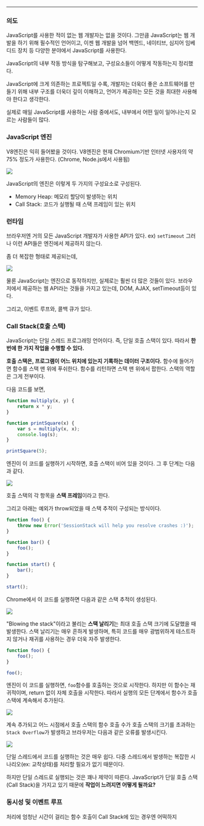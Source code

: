 
---

### 의도

JavaScript를 사용한 적이 없는 웹 개발자는 없을 것이다.
그만큼 JavaScript는 웹 개발을 하기 위해 필수적인 언어이고, 이젠 웹 개발을 넘어 백엔드, 네이티브, 심지어 임베디드 장치 등 다양한 분야에서 JavaScript를 사용한다.

JavaScript의 내부 작동 방식을 탐구해보고, 구성요소들이 어떻게 작동하는지 정리했다.

JavaScript에 크게 의존하는 프로젝트일 수록, 개발자는 더욱더 좋은 소프트웨어를 만들기 위해 내부 구조를 더욱더 깊이 이해하고, 언어가 제공하는 모든 것을 최대한 사용해야 한다고 생각한다. 

실제로 매일 JavaScript를 사용하는 사람 중에서도, 내부에서 어떤 일이 일어나는지 모르는 사람들이 많다.

### JavaScript 엔진

V8엔진은 익히 들어봤을 것이다. V8엔진은 현재 Chromium기반 인터넷 사용자의 약 75% 정도가 사용한다. (Chrome, Node.js에서 사용됨)

![](https://i.imgur.com/rP2uD3P.png)

JavaScript의 엔진은 이렇게 두 가지의 구성요소로 구성된다.
- Memory Heap: 메모리 할당이 발생하는 위치
- Call Stack: 코드가 실행될 때 스택 프레임이 있는 위치

### 런타임

브라우저엔 거의 모든 JavaScript 개발자가 사용한 API가 있다. ex) `setTimeout`
그러나 이런 API들은 엔진에서 제공하지 않는다.

좀 더 복잡한 형태로 제공되는데,

![](https://i.imgur.com/DN52Oun.png)


물론 JavaScript는 엔진으로 동작하지만, 실제로는 훨씬 더 많은 것들이 있다.
브라우저에서 제공하는 웹 API라는 것들을 가지고 있는데, DOM, AJAX, setTimeout등이 있다.

그리고, 이벤트 루프와, 콜백 큐가 있다.

### Call Stack(호출 스택)

JavaScript는 단일 스레드 프로그래밍 언어이다. 즉, 단일 호출 스택이 있다. 따라서 **한 번에 한 가지 작업을 수행할 수 있다.** 

**호출 스택은, 프로그램이 어느 위치에 있는지 기록하는 데이터 구조이다.** 함수에 들어가면 함수를 스택 맨 위에 푸쉬한다. 함수를 리턴하면 스택 맨 위에서 팝한다. 스택의 역할은 그게 전부이다.

다음 코드를 보면,

```js
function multiply(x, y) {  
    return x * y;  
}

function printSquare(x) {  
    var s = multiply(x, x);  
    console.log(s);  
}

printSquare(5);
```

엔진이 이 코드를 실행하기 시작하면, 호출 스택이 비어 있을 것이다. 그 후 단계는 다음과 같다.

![](https://i.imgur.com/60BZupV.png)

호출 스택의 각 항목을 **스택 프레임**이라고 한다. 

그리고 아래는 예외가 throw되었을 때 스택 추적이 구성되는 방식이다.

```js
function foo() {  
    throw new Error('SessionStack will help you resolve crashes :)');  
}

function bar() {  
    foo();  
}

function start() {  
    bar();  
}

start();
```

Chrome에서 이 코드를 실행하면 다음과 같은 스택 추적이 생성된다.

![](https://i.imgur.com/1Vo71xE.png)

"Blowing the stack"이라고 불리는 **스택 날리기**는 최대 호출 스택 크기에 도달했을 때 발생한다.
스택 날리기는 매우 흔하게 발생하며, 특히 코드를 매우 광범위하게 테스트하지 않거나 재귀를 사용하는 경우 더욱 자주 발생한다.

```js
function foo() {  
    foo();  
}

foo();
```

엔진이 이 코드를 실행하면, `foo`함수를 호출하는 것으로 시작한다. 하지만 이 함수는 재귀적이며, return 없이 자체 호출을 시작한다. 따라서 실행의 모든 단계에서 함수가 호출 스택에 계속해서 추가된다.

![](https://i.imgur.com/eOr7Inz.png)

계속 추가되고 어느 시점에서 호출 스택의 함수 호출 수가 호출 스택의 크기를 초과하는 `Stack Overflow`가 발생하고 브라우저는 다음과 같은 오류를 발생시킨다.

![](https://i.imgur.com/9R1KhZe.png)

단일 스레드에서 코드를 실행하는 것은 매우 쉽다. 다중 스레드에서 발생하는 복잡한 시나리오(ex: 교착상태)를 처리할 필요가 없기 때문이다.

하지만 단일 스레드로 실행되는 것은 꽤나 제약이 따른다. JavaScript가 단일 호출 스택(Call Stack)을 가지고 있기 때문에 **작업이 느려지면 어떻게 될까요?**

### 동시성 및 이벤트 루프

처리에 엄청난 시간이 걸리는 함수 호출이 Call Stack에 있는 경우엔 어떡하지